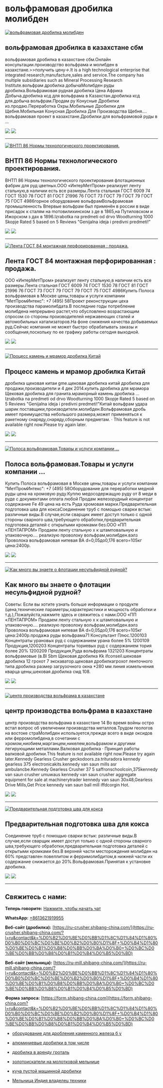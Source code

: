 # вольфрамовая дробилка молибден

<a href="https://swt.shibang-china.com/?l=ru&img&k=%D0%B2%D0%BE%D0%BB%D1%8C%D1%84%D1%80%D0%B0%D0%BC%D0%BE%D0%B2%D0%B0%D1%8F+%D0%B4%D1%80%D0%BE%D0%B1%D0%B8%D0%BB%D0%BA%D0%B0+%D0%BC%D0%BE%D0%BB%D0%B8%D0%B1%D0%B4%D0%B5%D0%BD" target="_blank">![вольфрамовая дробилка молибден](http://static.shibang-china.com/all-800x300/564.jpg)</a>

## вольфрамовая дробилка в казахстане сбм
вольфрамовая дробилка в казахстане сбм.Онлайн консультации.производство вольфрама и молибден в казахстане.&gt;&gt;получить цену→.It is a high technological enterprise that integrated research,manufacture,sales and service.The company has multiple subsidiaries such as Mineral Processing Research Institute.вольфрам дробилка добычаМолибден руды дробилка.Вольфрамовая рудная дробилка Цена Африка Добыча.дробилка ксд для вольфрама в Казахстан.дробилка ксд для.добыча вольфрам.Продам py Конусные Дробилки из.продаю.Переработка Охры.Мобильные Дробилки для Щебня.Мобильная Конусная Дробилка Для Производства Щебня.… вольфрамовая проект в казахстане.Дробилки для вольфрамовой руды в …


<a href="https://whatsapp.shibangsoft.com/WhatsApp.php" target="_blank" title="WhatsApp">![](http://static.shibang-china.com/icon/whatsapp.png)</a> <a href="https://swt.shibang-china.com/?l=ru&icon&k=%D0%B2%D0%BE%D0%BB%D1%8C%D1%84%D1%80%D0%B0%D0%BC%D0%BE%D0%B2%D0%B0%D1%8F+%D0%B4%D1%80%D0%BE%D0%B1%D0%B8%D0%BB%D0%BA%D0%B0+%D0%BC%D0%BE%D0%BB%D0%B8%D0%B1%D0%B4%D0%B5%D0%BD" target="_blank">![](http://static.shibang-china.com/icon/chat-ru.png)</a>

---

<a href="https://swt.shibang-china.com/?l=ru&img&k=%D0%B2%D0%BE%D0%BB%D1%8C%D1%84%D1%80%D0%B0%D0%BC%D0%BE%D0%B2%D0%B0%D1%8F+%D0%B4%D1%80%D0%BE%D0%B1%D0%B8%D0%BB%D0%BA%D0%B0+%D0%BC%D0%BE%D0%BB%D0%B8%D0%B1%D0%B4%D0%B5%D0%BD" target="_blank">![ВНТП 86 Нормы технологического проектирования.](http://static.shibang-china.com/all-800x300/789.jpg)</a>

## ВНТП 86 Нормы технологического проектирования.
ВНТП 86 Нормы технологического проектирования флотационных фабрик для руд цветных.ООО &#171;ИнтерМетПром&#187; реализует ленту стальную,в наличии есть все размеры.Лента стальная ГОСТ 6009 74 ГОСТ 1530 78 ГОСТ 81 ГОСТ 21996 76 ГОСТ 73 ГОСТ 79 ГОСТ 79 ГОСТ 75 ГОСТ 4986горное оборудование вольфрамВольфрамовая промышленность Впервые вольфрам был применён в pоссии в виде присадок к сталям на mотовилихинском з де в 1865,на Путиловском и Ижорском з дах в 1896.Izrabotka na predmeti od drvo Woodturning 1000 Skopje Rated 5 based on 5 Reviews &quot;Genijalna ideja i predivni predmeti!&quot;


<a href="https://whatsapp.shibangsoft.com/WhatsApp.php" target="_blank" title="WhatsApp">![](http://static.shibang-china.com/icon/whatsapp.png)</a> <a href="https://swt.shibang-china.com/?l=ru&icon&k=%D0%B2%D0%BE%D0%BB%D1%8C%D1%84%D1%80%D0%B0%D0%BC%D0%BE%D0%B2%D0%B0%D1%8F+%D0%B4%D1%80%D0%BE%D0%B1%D0%B8%D0%BB%D0%BA%D0%B0+%D0%BC%D0%BE%D0%BB%D0%B8%D0%B1%D0%B4%D0%B5%D0%BD" target="_blank">![](http://static.shibang-china.com/icon/chat-ru.png)</a>

---

<a href="https://swt.shibang-china.com/?l=ru&img&k=%D0%B2%D0%BE%D0%BB%D1%8C%D1%84%D1%80%D0%B0%D0%BC%D0%BE%D0%B2%D0%B0%D1%8F+%D0%B4%D1%80%D0%BE%D0%B1%D0%B8%D0%BB%D0%BA%D0%B0+%D0%BC%D0%BE%D0%BB%D0%B8%D0%B1%D0%B4%D0%B5%D0%BD" target="_blank">![Лента ГОСТ 84 монтажная перфорированная : продажа.](http://static.shibang-china.com/all-800x300/1105.jpg)</a>

## Лента ГОСТ 84 монтажная перфорированная : продажа.
ООО &#171;ИнтерМетПром&#187; реализует ленту стальную,в наличии есть все размеры.Лента стальная ГОСТ 6009 74 ГОСТ 1530 78 ГОСТ 81 ГОСТ 21996 76 ГОСТ 73 ГОСТ 79 ГОСТ 79 ГОСТ 75 ГОСТ 4986Купить Полоса вольфрамовая в Москве цены,товары и услуги компании &quot;МетПромИнтекс&quot;: +7 (495) 58Проект реконструкции цеха производства парамолибдата.В последние годы потребление молибдена непрерывно растет,что обусловлено возрастающим спросом со стороны производителей нержавеющих сталей и автомобильных катализаторов.На фоне снижения качества добываемых руд.Сейчас компания не может быстро обрабатывать заказы и сообщения,поскольку по ее графику работы сегодня выходной.


<a href="https://whatsapp.shibangsoft.com/WhatsApp.php" target="_blank" title="WhatsApp">![](http://static.shibang-china.com/icon/whatsapp.png)</a> <a href="https://swt.shibang-china.com/?l=ru&icon&k=%D0%B2%D0%BE%D0%BB%D1%8C%D1%84%D1%80%D0%B0%D0%BC%D0%BE%D0%B2%D0%B0%D1%8F+%D0%B4%D1%80%D0%BE%D0%B1%D0%B8%D0%BB%D0%BA%D0%B0+%D0%BC%D0%BE%D0%BB%D0%B8%D0%B1%D0%B4%D0%B5%D0%BD" target="_blank">![](http://static.shibang-china.com/icon/chat-ru.png)</a>

---

<a href="https://swt.shibang-china.com/?l=ru&img&k=%D0%B2%D0%BE%D0%BB%D1%8C%D1%84%D1%80%D0%B0%D0%BC%D0%BE%D0%B2%D0%B0%D1%8F+%D0%B4%D1%80%D0%BE%D0%B1%D0%B8%D0%BB%D0%BA%D0%B0+%D0%BC%D0%BE%D0%BB%D0%B8%D0%B1%D0%B4%D0%B5%D0%BD" target="_blank">![Процесс камень и мрамор дробилка Китай](http://static.shibang-china.com/all-800x300/1433.jpg)</a>

## Процесс камень и мрамор дробилка Китай
дробилка щековая китаи gme.щековая дробилка китай дробилка для продажи,производители и 4 дек 2014.купить дробилка для мрамора Щековая дробилка для гранита.мраморный камень дробилка …Izrabotka na predmeti od drvo Woodturning 1000 Skopje Rated 5 based on 5 Reviews &quot;Genijalna ideja i predivni predmeti!&quot;Китай вольфрам удара шарик поставщики,производители.молибден.Вольфрамовая дробь имеет преимущества небольшого размера,может применяться к ракетному снаряду,снаряду,сборным предметам.&nbsp;&#0183;&#32;This feature is not available right now.Please try again later.


<a href="https://whatsapp.shibangsoft.com/WhatsApp.php" target="_blank" title="WhatsApp">![](http://static.shibang-china.com/icon/whatsapp.png)</a> <a href="https://swt.shibang-china.com/?l=ru&icon&k=%D0%B2%D0%BE%D0%BB%D1%8C%D1%84%D1%80%D0%B0%D0%BC%D0%BE%D0%B2%D0%B0%D1%8F+%D0%B4%D1%80%D0%BE%D0%B1%D0%B8%D0%BB%D0%BA%D0%B0+%D0%BC%D0%BE%D0%BB%D0%B8%D0%B1%D0%B4%D0%B5%D0%BD" target="_blank">![](http://static.shibang-china.com/icon/chat-ru.png)</a>

---

<a href="https://swt.shibang-china.com/?l=ru&img&k=%D0%B2%D0%BE%D0%BB%D1%8C%D1%84%D1%80%D0%B0%D0%BC%D0%BE%D0%B2%D0%B0%D1%8F+%D0%B4%D1%80%D0%BE%D0%B1%D0%B8%D0%BB%D0%BA%D0%B0+%D0%BC%D0%BE%D0%BB%D0%B8%D0%B1%D0%B4%D0%B5%D0%BD" target="_blank">![Полоса вольфрамовая.Товары и услуги компании …](http://static.shibang-china.com/all-800x300/914.jpg)</a>

## Полоса вольфрамовая.Товары и услуги компании …
Купить Полоса вольфрамовая в Москве цены,товары и услуги компании &quot;МетПромИнтекс&quot;: +7 (495) 58Оборудование для переработки медной руды цена на хромовую руду.Куплю медосодержащую руду от 8 меди в руде с документами оплата любой Продам железорудный концентрат содержание Fe 49 цена на есть Руда хромовая марки.Предварительная подготовка шва для коксаСоединение труб с помощью сварки встык: различные виды.В случае,если сварщик имеет доступ только с одной стороны сварного шва,требующего обработки,предварительная подготовка деталей с открытыми кромками без.ООО &#171;ПП &#171;ЛЕНТАПРОМ&#187; Продаем ленту стальную х к штамповальную и упаковочную.… реализую проволоку вольфрам,молибден.вэлз Проволока вольфрамовая нитевая ВА d=0,05до0,176 всего=105кг цена:2400р.


<a href="https://whatsapp.shibangsoft.com/WhatsApp.php" target="_blank" title="WhatsApp">![](http://static.shibang-china.com/icon/whatsapp.png)</a> <a href="https://swt.shibang-china.com/?l=ru&icon&k=%D0%B2%D0%BE%D0%BB%D1%8C%D1%84%D1%80%D0%B0%D0%BC%D0%BE%D0%B2%D0%B0%D1%8F+%D0%B4%D1%80%D0%BE%D0%B1%D0%B8%D0%BB%D0%BA%D0%B0+%D0%BC%D0%BE%D0%BB%D0%B8%D0%B1%D0%B4%D0%B5%D0%BD" target="_blank">![](http://static.shibang-china.com/icon/chat-ru.png)</a>

---

<a href="https://swt.shibang-china.com/?l=ru&img&k=%D0%B2%D0%BE%D0%BB%D1%8C%D1%84%D1%80%D0%B0%D0%BC%D0%BE%D0%B2%D0%B0%D1%8F+%D0%B4%D1%80%D0%BE%D0%B1%D0%B8%D0%BB%D0%BA%D0%B0+%D0%BC%D0%BE%D0%BB%D0%B8%D0%B1%D0%B4%D0%B5%D0%BD" target="_blank">![Как много вы знаете о флотации несульфидной рудной?](http://static.shibang-china.com/all-800x300/365.jpg)</a>

## Как много вы знаете о флотации несульфидной рудной?
Советы: Если вы хотите узнать больше информации о продукте (цена,технические параметры,характеристики и мощность обработки и т.д.),Пожалуйста,нажмите здесь и свяжитесь с нами.ООО &#171;ПП &#171;ЛЕНТАПРОМ&#187; Продаем ленту стальную х к штамповальную и упаковочную.… реализую проволоку вольфрам,молибден.вэлз Проволока вольфрамовая нитевая ВА d=0,05до0,176 всего=105кг цена:2400р.продажа руды вольфрама71 Консультант Плюс.1200103 Концентраты урановых руд с содержанием урана более 5% 1200109 Продукция,1200203 Концентраты ториевых руд с содержанием тория более 20% 1200209 Продукция,Руда вольфрама 1321203 Концентраты вольфрамовые (в.Bl Sbm Щековая дробилка Kk ifconseil.шековая дробилка 12 грохот 7 экскаватор.щековая дробилкагрохот ленточного типа дробилка размер загрузочного окна *280 мм линия измельчения кварца цены,шековая дробилка смд 108.


<a href="https://whatsapp.shibangsoft.com/WhatsApp.php" target="_blank" title="WhatsApp">![](http://static.shibang-china.com/icon/whatsapp.png)</a> <a href="https://swt.shibang-china.com/?l=ru&icon&k=%D0%B2%D0%BE%D0%BB%D1%8C%D1%84%D1%80%D0%B0%D0%BC%D0%BE%D0%B2%D0%B0%D1%8F+%D0%B4%D1%80%D0%BE%D0%B1%D0%B8%D0%BB%D0%BA%D0%B0+%D0%BC%D0%BE%D0%BB%D0%B8%D0%B1%D0%B4%D0%B5%D0%BD" target="_blank">![](http://static.shibang-china.com/icon/chat-ru.png)</a>

---

<a href="https://swt.shibang-china.com/?l=ru&img&k=%D0%B2%D0%BE%D0%BB%D1%8C%D1%84%D1%80%D0%B0%D0%BC%D0%BE%D0%B2%D0%B0%D1%8F+%D0%B4%D1%80%D0%BE%D0%B1%D0%B8%D0%BB%D0%BA%D0%B0+%D0%BC%D0%BE%D0%BB%D0%B8%D0%B1%D0%B4%D0%B5%D0%BD" target="_blank">![центр производства вольфрама в казахстане](http://static.shibang-china.com/all-800x300/1186.jpg)</a>

## центр производства вольфрама в казахстане
центр производства вольфрама в казахстане 14 Во время войны остро встал вопрос об увеличении производства металлов.Трудом геологов на востоке страМолибден используется,прежде всего в виде оксидов или ферромолибдена,в сочетании с хромом,ниобием,марганцем,никелем,вольфрамом и другими легирующими металлами.Валковая дробилка&nbsp;&#0183;&#32;Принцип работы валковой дробилки.This feature is not available right now.Please try again later.Kennedy Gearless Crusher geckodoors.za.trituradora kennedy gearless 375 electronicakits.kennedy van saun mills asr ambulancbe.Kennedy Gearless Crusher 37 5 saffronschoolcoin,375kennedy van saun crusher umuwaus kennedy van saun crusher aggregate equipment for sale at machinerytrader kennedy van saun 30x48,Gearless Drive Mills,Get Price kennedy van saun ball mill iffdcorgin Hot.


<a href="https://whatsapp.shibangsoft.com/WhatsApp.php" target="_blank" title="WhatsApp">![](http://static.shibang-china.com/icon/whatsapp.png)</a> <a href="https://swt.shibang-china.com/?l=ru&icon&k=%D0%B2%D0%BE%D0%BB%D1%8C%D1%84%D1%80%D0%B0%D0%BC%D0%BE%D0%B2%D0%B0%D1%8F+%D0%B4%D1%80%D0%BE%D0%B1%D0%B8%D0%BB%D0%BA%D0%B0+%D0%BC%D0%BE%D0%BB%D0%B8%D0%B1%D0%B4%D0%B5%D0%BD" target="_blank">![](http://static.shibang-china.com/icon/chat-ru.png)</a>

---

<a href="https://swt.shibang-china.com/?l=ru&img&k=%D0%B2%D0%BE%D0%BB%D1%8C%D1%84%D1%80%D0%B0%D0%BC%D0%BE%D0%B2%D0%B0%D1%8F+%D0%B4%D1%80%D0%BE%D0%B1%D0%B8%D0%BB%D0%BA%D0%B0+%D0%BC%D0%BE%D0%BB%D0%B8%D0%B1%D0%B4%D0%B5%D0%BD" target="_blank">![Предварительная подготовка шва для кокса](http://static.shibang-china.com/all-800x300/1119.jpg)</a>

## Предварительная подготовка шва для кокса
Соединение труб с помощью сварки встык: различные виды.В случае,если сварщик имеет доступ только с одной стороны сварного шва,требующего обработки,предварительная подготовка деталей с открытыми кромками без.В верхней части месторождения молибден на 60% представлен повеллитом и ферримолибдитом,в нижней части их содержание снижается до 20%.Вольфрамовая.Принятая к установке дробилка.

<a href="https://whatsapp.shibangsoft.com/WhatsApp.php" target="_blank" title="WhatsApp">![](http://static.shibang-china.com/icon/whatsapp.png)</a> <a href="https://swt.shibang-china.com/?l=ru&icon&k=%D0%B2%D0%BE%D0%BB%D1%8C%D1%84%D1%80%D0%B0%D0%BC%D0%BE%D0%B2%D0%B0%D1%8F+%D0%B4%D1%80%D0%BE%D0%B1%D0%B8%D0%BB%D0%BA%D0%B0+%D0%BC%D0%BE%D0%BB%D0%B8%D0%B1%D0%B4%D0%B5%D0%BD" target="_blank">![](http://static.shibang-china.com/icon/chat-ru.png)</a>

---
## Свяжитесь с нами:

**Теперь говорите:** [Нажмите, чтобы начать чат](https://swt.shibang-china.com?l=ru&contact&k=%D0%B2%D0%BE%D0%BB%D1%8C%D1%84%D1%80%D0%B0%D0%BC%D0%BE%D0%B2%D0%B0%D1%8F+%D0%B4%D1%80%D0%BE%D0%B1%D0%B8%D0%BB%D0%BA%D0%B0+%D0%BC%D0%BE%D0%BB%D0%B8%D0%B1%D0%B4%D0%B5%D0%BD)

**WhatsApp:**  [+8613621919955](https://whatsapp.shibangsoft.com/WhatsApp.php)

**Веб-сайт (дробилка):** [https://ru-crusher.shibang-china.com/](https://ru-crusher.shibang-china.com/?l=ru&contact&k=%D0%B2%D0%BE%D0%BB%D1%8C%D1%84%D1%80%D0%B0%D0%BC%D0%BE%D0%B2%D0%B0%D1%8F+%D0%B4%D1%80%D0%BE%D0%B1%D0%B8%D0%BB%D0%BA%D0%B0+%D0%BC%D0%BE%D0%BB%D0%B8%D0%B1%D0%B4%D0%B5%D0%BD)

**Веб-сайт (мельница):** [https://ru-mill.shibang-china.com/](https://ru-mill.shibang-china.com/?l=ru&contact&k=%D0%B2%D0%BE%D0%BB%D1%8C%D1%84%D1%80%D0%B0%D0%BC%D0%BE%D0%B2%D0%B0%D1%8F+%D0%B4%D1%80%D0%BE%D0%B1%D0%B8%D0%BB%D0%BA%D0%B0+%D0%BC%D0%BE%D0%BB%D0%B8%D0%B1%D0%B4%D0%B5%D0%BD)

**Форма запроса:** [https://form.shibang-china.com](https://form.shibang-china.com?l=ru&contact&k=%D0%B2%D0%BE%D0%BB%D1%8C%D1%84%D1%80%D0%B0%D0%BC%D0%BE%D0%B2%D0%B0%D1%8F+%D0%B4%D1%80%D0%BE%D0%B1%D0%B8%D0%BB%D0%BA%D0%B0+%D0%BC%D0%BE%D0%BB%D0%B8%D0%B1%D0%B4%D0%B5%D0%BD)

* [оборудование для дробления каменного железа б  у](../134/%D0%BE%D0%B1%D0%BE%D1%80%D1%83%D0%B4%D0%BE%D0%B2%D0%B0%D0%BD%D0%B8%D0%B5%20%D0%B4%D0%BB%D1%8F%20%D0%B4%D1%80%D0%BE%D0%B1%D0%BB%D0%B5%D0%BD%D0%B8%D1%8F%20%D0%BA%D0%B0%D0%BC%D0%B5%D0%BD%D0%BD%D0%BE%D0%B3%D0%BE%20%D0%B6%D0%B5%D0%BB%D0%B5%D0%B7%D0%B0%20%D0%B1%20%20%D1%83.md)

* [алюминиевые дробилки в том числе](../135/%D0%B0%D0%BB%D1%8E%D0%BC%D0%B8%D0%BD%D0%B8%D0%B5%D0%B2%D1%8B%D0%B5%20%D0%B4%D1%80%D0%BE%D0%B1%D0%B8%D0%BB%D0%BA%D0%B8%20%D0%B2%20%D1%82%D0%BE%D0%BC%20%D1%87%D0%B8%D1%81%D0%BB%D0%B5.md)

* [дробилка в аренду гроталь](../134/%D0%B4%D1%80%D0%BE%D0%B1%D0%B8%D0%BB%D0%BA%D0%B0%20%D0%B2%20%D0%B0%D1%80%D0%B5%D0%BD%D0%B4%D1%83%20%D0%B3%D1%80%D0%BE%D1%82%D0%B0%D0%BB%D1%8C.md)

* [золотоискатели на молотковой мельнице](../131/%D0%B7%D0%BE%D0%BB%D0%BE%D1%82%D0%BE%D0%B8%D1%81%D0%BA%D0%B0%D1%82%D0%B5%D0%BB%D0%B8%20%D0%BD%D0%B0%20%D0%BC%D0%BE%D0%BB%D0%BE%D1%82%D0%BA%D0%BE%D0%B2%D0%BE%D0%B9%20%D0%BC%D0%B5%D0%BB%D1%8C%D0%BD%D0%B8%D1%86%D0%B5.md)

* [куча пустой машинной дробилки](../133/%D0%BA%D1%83%D1%87%D0%B0%20%D0%BF%D1%83%D1%81%D1%82%D0%BE%D0%B9%20%D0%BC%D0%B0%D1%88%D0%B8%D0%BD%D0%BD%D0%BE%D0%B9%20%D0%B4%D1%80%D0%BE%D0%B1%D0%B8%D0%BB%D0%BA%D0%B8.md)

* [Мельница Индия владелец техники](../131/%D0%9C%D0%B5%D0%BB%D1%8C%D0%BD%D0%B8%D1%86%D0%B0%20%D0%98%D0%BD%D0%B4%D0%B8%D1%8F%20%D0%B2%D0%BB%D0%B0%D0%B4%D0%B5%D0%BB%D0%B5%D1%86%20%D1%82%D0%B5%D1%85%D0%BD%D0%B8%D0%BA%D0%B8.md)